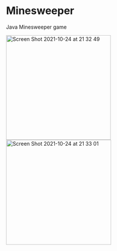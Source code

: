 # Minesweeper
Java Minesweeper game

<img width="286" alt="Screen Shot 2021-10-24 at 21 32 49" src="https://user-images.githubusercontent.com/24295716/138608080-50cff455-d410-4870-bb2b-8c32ef2b818b.png">
<img width="287" alt="Screen Shot 2021-10-24 at 21 33 01" src="https://user-images.githubusercontent.com/24295716/138608085-d30d5e00-df81-4d1d-aa7f-67af409cb447.png">
